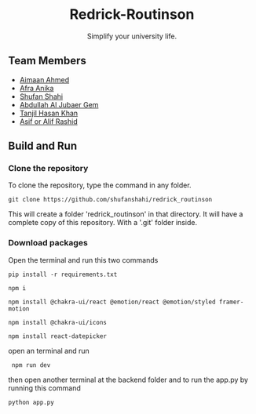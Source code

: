 <h1 align="center">Redrick-Routinson</h1>

<p align="center">
Simplify your university life.
</p>

## Team Members

- [Aimaan Ahmed]()
- [Afra Anika](https://github.com/afraanika21)
- [Shufan Shahi](https://github.com/shufanshahi)
- [Abdullah Al Jubaer Gem](https://github.com/jubaer36)
- [Tanjil Hasan Khan](https://github.com/zzhasanzz)
- [Asif or Alif Rashid ](https://github.com/alifrashid00)

## Build and Run

### Clone the repository
To clone the repository, type the command in any folder.
```
git clone https://github.com/shufanshahi/redrick_routinson
```
This will create a folder 'redrick_routinson' in that directory. 
It will have a complete copy of this repository. With a '.git' folder inside.

### Download packages
Open the terminal and run this two commands
```
pip install -r requirements.txt
```
```
npm i
```
```
npm install @chakra-ui/react @emotion/react @emotion/styled framer-motion
```
```
npm install @chakra-ui/icons
```
```
npm install react-datepicker
```
<p>
open an terminal and run
</p>

```
 npm run dev
```
<p>
then open another terminal at the backend folder and to run the app.py by running this command
</p>

```
python app.py
```

